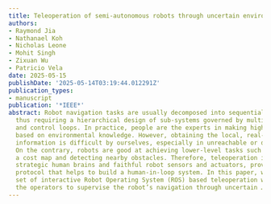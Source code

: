```yaml
---
title: Teleoperation of semi-autonomous robots through uncertain environments
authors:
- Raymond Jia
- Nathanael Koh
- Nicholas Leone
- Mohit Singh
- Zixuan Wu
- Patricio Vela
date: 2025-05-15
publishDate: '2025-05-14T03:19:44.012291Z'
publication_types:
- manuscript
publication: '*IEEE*'
abstract: Robot navigation tasks are usually decomposed into sequential sub-tasks,
  thus requiring a hierarchical design of sub-systems governed by multiple decision
  and control loops. In practice, people are the experts in making high-level decisions
  based on environmental knowledge. However, obtaining the local, real-time environment
  information is difficult by ourselves, especially in unreachable or dangerous environments.
  On the contrary, robots are good at achieving lower-level tasks such as building
  a cost map and detecting nearby obstacles. Therefore, teleoperation is used to coordinate
  strategic human brains and faithful robot sensors and actuators, providing an information-sharing
  protocol that helps to build a human-in-loop system. In this paper, we design a
  set of interactive Robot Operating System (ROS) based teleoperation windows for
  the operators to supervise the robot’s navigation through uncertain …
---
```


